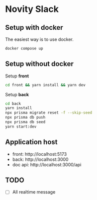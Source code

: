# Novity Slack

## Setup with docker

The easiest way is to use docker.

```bash
docker compose up
```

## Setup without docker

Setup **front**

```bash
cd front && yarn install && yarn dev
```

Setup **back**

```bash
cd back
yarn install
npx prisma migrate reset -f --skip-seed
npx prisma db push
npx prisma db seed
yarn start:dev
```

## Application host

- front: http://localhost:5173
- back: http://localhost:3000
- doc api: http://localhost:3000/api

## TODO

- [ ] All realtime message
